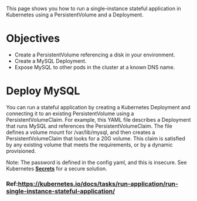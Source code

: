 This page shows you how to run a single-instance stateful application in Kubernetes using a PersistentVolume and a Deployment.

# Objectives
- Create a PersistentVolume referencing a disk in your environment.
- Create a MySQL Deployment.
- Expose MySQL to other pods in the cluster at a known DNS name.

# Deploy MySQL
You can run a stateful application by creating a Kubernetes Deployment and connecting it to an existing PersistentVolume using a PersistentVolumeClaim.
For example, this YAML file describes a Deployment that runs MySQL and references the PersistentVolumeClaim. The file defines a volume mount for /var/lib/mysql, and then creates a PersistentVolumeClaim that looks for a 20G volume. This claim is satisfied by any existing volume that meets the requirements, or by a dynamic provisioned.

Note: The password is defined in the config yaml, and this is insecure. See Kubernetes **[Secrets](https://kubernetes.io/docs/concepts/configuration/secret/)** for a secure solution.

### Ref:https://kubernetes.io/docs/tasks/run-application/run-single-instance-stateful-application/
